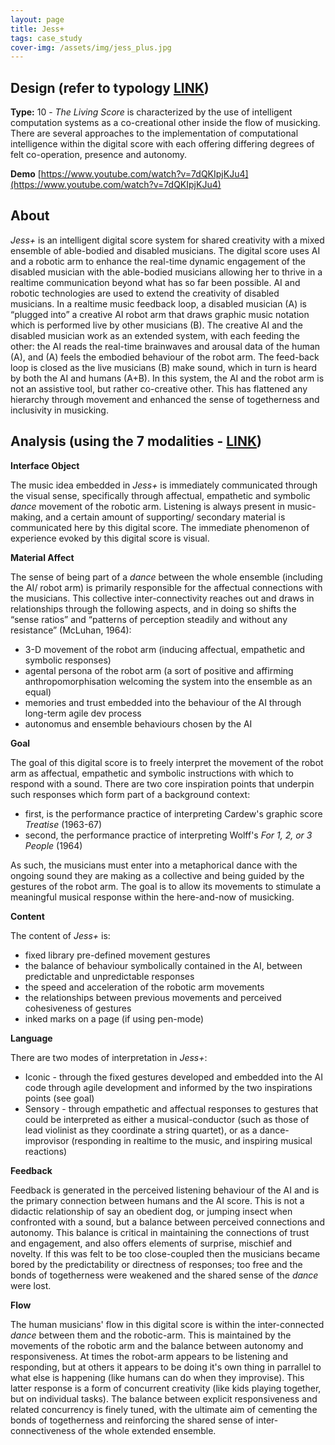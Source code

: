 ```yaml
---
layout: page
title: Jess+
tags: case_study
cover-img: /assets/img/jess_plus.jpg
---
```



## Design (refer to typology [LINK](/typology.md))
**Type:** 10 - *The Living Score* is characterized by the use of intelligent computation systems as a co-creational other inside the flow of 
musicking. There are several approaches to the implementation of computational intelligence within the digital score with each 
offering differing degrees of felt co-operation, presence and autonomy.

**Demo** [https://www.youtube.com/watch?v=7dQKIpjKJu4](https://www.youtube.com/watch?v=7dQKIpjKJu4)

## About
*Jess+* is an intelligent digital score system for shared creativity with a mixed ensemble of able-bodied and disabled musicians. 
The digital score uses AI and a robotic arm to enhance the real-time dynamic engagement of the disabled musician with the 
able-bodied musicians allowing her to thrive in a realtime communication beyond what has so far been possible.
AI and robotic technologies are used to extend the creativity of disabled musicians. In a realtime music feedback loop, 
a disabled musician (A) is “plugged into” a creative AI robot arm that draws graphic music notation which is performed 
live by other musicians (B). The creative AI and the disabled musician work as an extended system, with each feeding the other: 
the AI reads the real-time brainwaves and arousal data of the human (A), and (A) feels the embodied behaviour of the robot arm. 
The feed-back loop is closed as the live musicians (B) make sound, which in turn is heard by both the AI and humans (A+B). 
In this system, the AI and the robot arm is not an assistive tool, but rather co-creative other.
This has flattened any hierarchy through movement and enhanced the sense of togetherness and inclusivity in musicking. 


## Analysis (using the 7 modalities - [LINK](/seven_modalities.md))

**Interface Object**

The music idea embedded in *Jess+* is immediately communicated through the visual sense, 
specifically through affectual, empathetic and symbolic *dance* movement of the robotic arm. 
Listening is always present in music-making, and a certain amount of supporting/ secondary material is communicated 
here by this digital score. The immediate phenomenon of experience evoked by this digital score is visual.


**Material Affect**

The sense of being part of a *dance* between the whole ensemble (including the AI/ robot arm) is primarily responsible 
for the affectual connections with the musicians. 
This collective inter-connectivity reaches out and draws in relationships through the following aspects, and in doing so shifts the “sense ratios” 
and “patterns of perception steadily and without any resistance” (McLuhan, 1964):

- 3-D movement of the robot arm (inducing affectual, empathetic and symbolic responses)
- agental persona of the robot arm (a sort of positive and affirming anthropomorphisation welcoming the system into the ensemble as an equal)
- memories and trust embedded into the behaviour of the AI through long-term agile dev process
- autonomus and ensemble behaviours chosen by the AI


**Goal**

The goal of this digital score is to freely interpret the movement of the robot arm as affectual, empathetic and symbolic
instructions with which to respond with a sound. There are two core inspiration points that underpin such responses which form part 
of a background context:

- first, is the performance practice of interpreting Cardew's graphic score *Treatise* (1963-67)
- second, the performance practice of interpreting Wolff's *For 1, 2, or 3 People* (1964)

As such, the musicians must enter into a metaphorical dance with the ongoing sound they are making as a collective and
being guided by the gestures of the robot arm. The goal is to allow its movements to stimulate a meaningful musical
response within the here-and-now of musicking.


**Content**

The content of *Jess+* is:
- fixed library pre-defined movement gestures
- the balance of behaviour symbolically contained in the AI, between predictable and unpredictable responses
- the speed and acceleration of the robotic arm movements
- the relationships between previous movements and perceived cohesiveness of gestures 
- inked marks on a page (if using pen-mode)


**Language**

There are two modes of interpretation in *Jess+*:

- Iconic - through the fixed gestures developed and embedded into the AI code through agile development and informed by the two inspirations points (see goal)
- Sensory - through empathetic and affectual responses to gestures that could be interpreted as either a musical-conductor (such as those of lead violinist as they coordinate a string quartet), or as a dance-improvisor (responding in realtime to the music, and inspiring musical reactions)


**Feedback**

Feedback is generated in the perceived listening behaviour of the AI and is the primary connection between humans and the AI score.
This is not a didactic relationship of say an obedient dog, or jumping insect when confronted with a sound, but a balance
between perceived connections and autonomy. This balance is critical in maintaining the connections of trust and engagement, and also offers
elements of surprise, mischief and novelty. If this was felt to be too close-coupled then the musicians became bored by the 
predictability or directness of responses; too free and the bonds of togetherness were weakened and the shared
sense of the *dance* were lost.


**Flow**

The human musicians' flow in this digital score is within the inter-connected *dance* between them and the robotic-arm. 
This is maintained by the movements of the robotic arm and
the balance between autonomy and responsiveness. At times the robot-arm appears to be listening and responding, but at
others it appears to be doing it's own thing in parrallel to what else is happening (like humans can do when they improvise). 
This latter response is a form of concurrent creativity (like kids playing together, but on individual tasks). 
The balance between explicit responsiveness and related concurrency is finely tuned, with the 
ultimate aim of cementing the bonds of togetherness and reinforcing the shared sense of inter-connectiveness of the whole extended ensemble.

